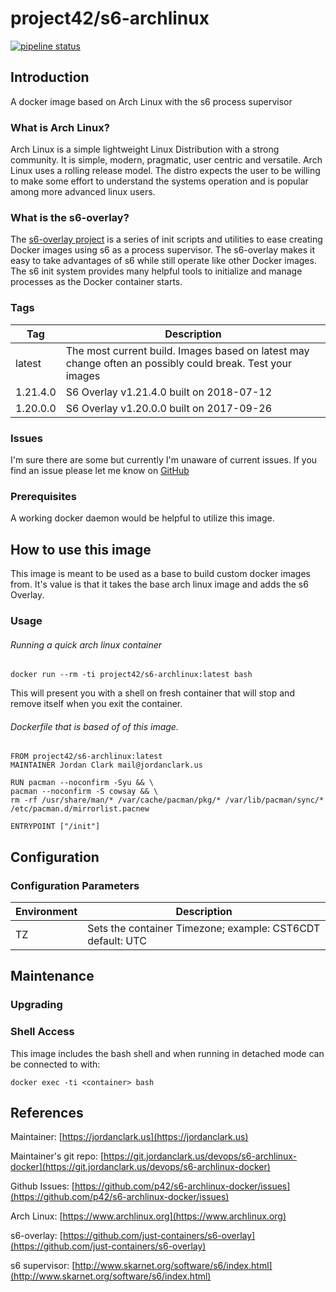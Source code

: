 # project42/s6-archlinux

[![pipeline status](https://git.jordanclark.us/devops/s6-archlinux-docker/badges/master/pipeline.svg)](https://git.jordanclark.us/devops/s6-archlinux-docker/commits/master)

## Introduction
A docker image based on Arch Linux with the s6 process supervisor

### What is Arch Linux?
Arch Linux is a simple lightweight Linux Distribution with a strong community.  It is simple, modern, pragmatic, user centric and versatile.  Arch Linux uses a rolling release model. The distro expects the user to be willing to make some effort to understand the systems operation and is popular among more advanced linux users.

### What is the s6-overlay?
The [s6-overlay project](https://github.com/just-containers/s6-overlay) is a series of init scripts and utilities to ease creating Docker images using s6 as a process supervisor.  The s6-overlay makes it easy to take advantages of s6 while still operate like other Docker images.  The s6 init system provides many helpful tools to initialize and manage processes as the Docker container starts.

### Tags

| Tag | Description |
|---|---|
| latest | The most current build.  Images based on latest may change often an possibly could break.  Test your images |
| 1.21.4.0 | S6 Overlay v1.21.4.0 built on 2018-07-12 |
| 1.20.0.0 | S6 Overlay v1.20.0.0 built on 2017-09-26 |

### Issues

I'm sure there are some but currently I'm unaware of current issues.  If you find an issue please let me know on [GitHub](https://github.com/p42/s6-archlinux-docker/issues)

### Prerequisites

A working docker daemon would be helpful to utilize this image.

## How to use this image

This image is meant to be used as a base to build custom docker images from.  It's value is that it takes the base arch linux image and adds the s6 Overlay.

### Usage

###### Running a quick arch linux container

~~~
docker run --rm -ti project42/s6-archlinux:latest bash
~~~ 

This will present you with a shell on fresh container that will stop and remove itself when you exit the container.

###### Dockerfile that is based of of this image.

~~~
FROM project42/s6-archlinux:latest
MAINTAINER Jordan Clark mail@jordanclark.us

RUN pacman --noconfirm -Syu && \
pacman --noconfirm -S cowsay && \
rm -rf /usr/share/man/* /var/cache/pacman/pkg/* /var/lib/pacman/sync/* /etc/pacman.d/mirrorlist.pacnew

ENTRYPOINT ["/init"]
~~~

## Configuration

### Configuration Parameters
| Environment | Description |
| --- | --- |
| TZ | Sets the container Timezone; example: CST6CDT default: UTC |  

## Maintenance

### Upgrading

### Shell Access

This image includes the bash shell and when running in detached mode can be connected to with:

~~~
docker exec -ti <container> bash
~~~


## References

Maintainer: [https://jordanclark.us](https://jordanclark.us)

Maintainer's git repo: [https://git.jordanclark.us/devops/s6-archlinux-docker](https://git.jordanclark.us/devops/s6-archlinux-docker)

Github Issues: [https://github.com/p42/s6-archlinux-docker/issues](https://github.com/p42/s6-archlinux-docker/issues)

Arch Linux: [https://www.archlinux.org](https://www.archlinux.org)

s6-overlay: [https://github.com/just-containers/s6-overlay](https://github.com/just-containers/s6-overlay)

s6 supervisor: [http://www.skarnet.org/software/s6/index.html](http://www.skarnet.org/software/s6/index.html)
